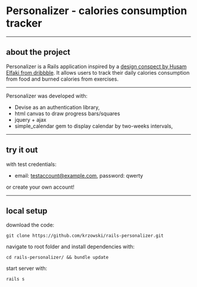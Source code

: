 # Personalizer - calories consumption tracker  

----
## about the project
Personalizer is a Rails application inspired by a [design conspect by Husam Elfaki from dribbble](https://dribbble.com/shots/2457364-Shot-098-Calories-Calculator). It allows users to track their daily calories consumption from food and burned calories from exercises. 

----
Personalizer was developed with:

* Devise as an authentication library, 
* html canvas to draw progress bars/squares
* jquery + ajax
* simple_calendar gem to display calendar by two-weeks intervals, 

----
## try it out
with test credentials:

* email: testaccount@example.com, password: qwerty

or create your own account!

----
## local setup
download the code:

    git clone https://github.com/krzowski/rails-personalizer.git

navigate to root folder and install dependencies with:

    cd rails-personalizer/ && bundle update

start server with:

    rails s
